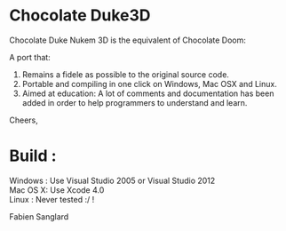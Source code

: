 Chocolate Duke3D
================

Chocolate Duke Nukem 3D is the equivalent of Chocolate Doom:

A port that:

1. Remains a fidele as possible to the original source code.
2. Portable and compiling in one click on Windows, Mac OSX and Linux.
3. Aimed at education: A lot of comments and documentation has been added in order to help programmers to understand and learn.

Cheers,

Build :
=======

Windows : Use Visual Studio 2005 or Visual Studio 2012  
Mac OS X: Use Xcode 4.0  
Linux   : Never tested :/ !  

Fabien Sanglard


